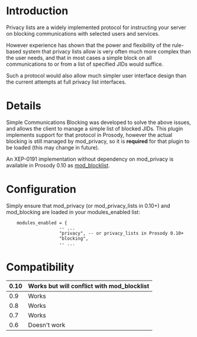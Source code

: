 # Introduction #

Privacy lists are a widely implemented protocol for instructing your server on blocking communications with selected users and services.

However experience has shown that the power and flexibility of the rule-based system that privacy lists allow is very often much more complex than the user needs, and that in most cases a simple block on all communications to or from a list of specified JIDs would suffice.

Such a protocol would also allow much simpler user interface design than the current attempts at full privacy list interfaces.

# Details #

Simple Communications Blocking was developed to solve the above issues, and allows the client to manage a simple list of blocked JIDs. This plugin implements support for that protocol in Prosody, however the actual blocking is still managed by mod\_privacy, so it is **required** for that plugin to be loaded (this may change in future).

An XEP-0191 implementation without dependency on mod\_privacy is available in Prosody 0.10 as [mod\_blocklist](https://prosody.im/doc/modules/mod_blocklist).

# Configuration #
Simply ensure that mod\_privacy (or mod\_privacy\_lists in 0.10+) and mod\_blocking are loaded in your modules\_enabled list:

```
    modules_enabled = {
                    -- ...
                    "privacy", -- or privacy_lists in Prosody 0.10+
                    "blocking",
                    -- ...
```

# Compatibility #
|0.10|Works but will conflict with mod\_blocklist|
|:---|:------------------------------------------|
|0.9 |Works                                      |
|0.8 |Works                                      |
|0.7 |Works                                      |
|0.6 |Doesn't work                               |